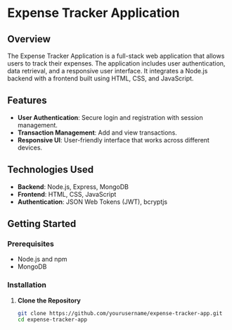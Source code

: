 # Expense Tracker Application

## Overview

The Expense Tracker Application is a full-stack web application that allows users to track their expenses. The application includes user authentication, data retrieval, and a responsive user interface. It integrates a Node.js backend with a frontend built using HTML, CSS, and JavaScript.

## Features

- **User Authentication**: Secure login and registration with session management.
- **Transaction Management**: Add and view transactions.
- **Responsive UI**: User-friendly interface that works across different devices.

## Technologies Used

- **Backend**: Node.js, Express, MongoDB
- **Frontend**: HTML, CSS, JavaScript
- **Authentication**: JSON Web Tokens (JWT), bcryptjs

## Getting Started

### Prerequisites

- Node.js and npm
- MongoDB

### Installation

1. **Clone the Repository**

   ```bash
   git clone https://github.com/yourusername/expense-tracker-app.git
   cd expense-tracker-app
